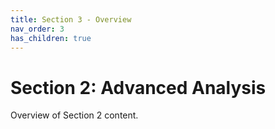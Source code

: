```yaml
---
title: Section 3 - Overview
nav_order: 3
has_children: true
---
```


# Section 2: Advanced Analysis

Overview of Section 2 content.
